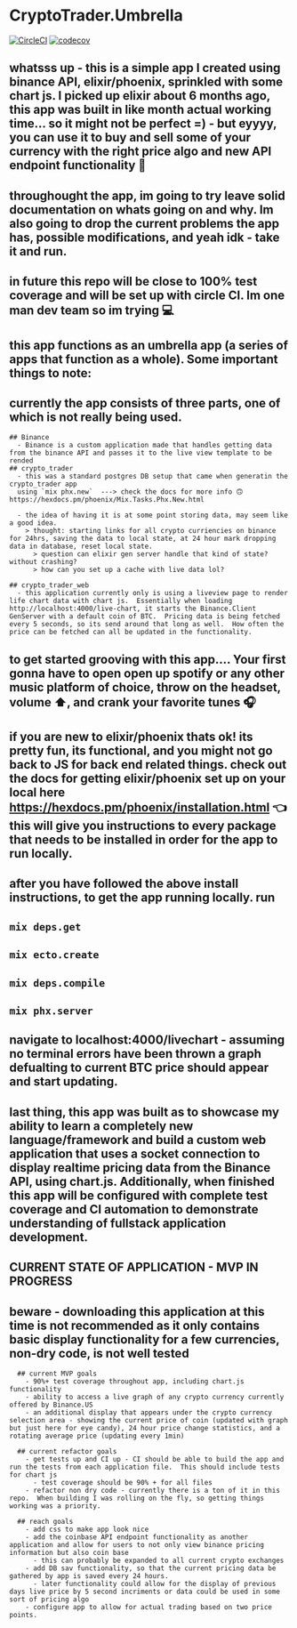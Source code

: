# CryptoTrader.Umbrella
[![CircleCI](https://circleci.com/gh/rlawrence9/crypto_fun/tree/main.svg?style=svg)](https://circleci.com/gh/rlawrence9/crypto_fun/tree/main)
[![codecov](https://codecov.io/gh/rlawrence9/crypto_fun/branch/main/graph/badge.svg?token=hZJnEHI7AS)](https://codecov.io/gh/rlawrence9/crypto_fun)

## whatsss up - this is a simple app I created using binance API, elixir/phoenix, sprinkled with some chart js.  I picked up elixir about 6 months ago, this app was built in like month actual working time... so it might not be perfect =) - but eyyyy, you can use it to buy and sell some of your currency with the right price algo and new API endpoint functionality 🤙

## throughought the app, im going to try leave solid documentation on whats going on and why.  Im also going to drop the current problems the app has, possible modifications, and yeah idk - take it and run.

## in future this repo will be close to 100% test coverage and will be set up with circle CI.  Im one man dev team so im trying 💻


## this app functions as an umbrella app (a series of apps that function as a whole).  Some important things to note:
  ## currently the app consists of three parts, one of which is not really being used.
    ## Binance 
      - Binance is a custom application made that handles getting data from the binance API and passes it to the live view template to be rended
    ## crypto_trader
      - this was a standard postgres DB setup that came when generatin the crypto_trader app
      using `mix phx.new`  ---> check the docs for more info 🙃 https://hexdocs.pm/phoenix/Mix.Tasks.Phx.New.html

      - the idea of having it is at some point storing data, may seem like a good idea.
        > thought: starting links for all crypto curriencies on binance for 24hrs, saving the data to local state, at 24 hour mark dropping data in database, reset local state.  
          > question can elixir gen server handle that kind of state? without crashing?
          > how can you set up a cache with live data lol?
  
    ## crypto_trader_web
      - this application currently only is using a liveview page to render life chart data with chart js.  Essentially when loading http://localhost:4000/live-chart, it starts the Binance.Client GenServer with a default coin of BTC.  Pricing data is being fetched every 5 seconds, so its send around that long as well.  How often the price can be fetched can all be updated in the functionality.

## to get started grooving with this app....  Your first gonna have to open open up spotify or any other music platform of choice, throw on the headset, volume ⬆️, and crank your favorite tunes 🎧

## if you are new to elixir/phoenix thats ok! its pretty fun, its functional, and you might not go back to JS for back end related things.  check out the docs for getting elixir/phoenix set up on your local here https://hexdocs.pm/phoenix/installation.html 👈 this will give you instructions to every package that needs to be installed in order for the app to run locally.  


## after you have followed the above install instructions, to get the app running locally. run
  ## `mix deps.get`
  ## `mix ecto.create`
  ## `mix deps.compile`
  ## `mix phx.server`

## navigate to localhost:4000/livechart - assuming no terminal errors have been thrown a graph defualting to current BTC price should appear and start updating.

## last thing, this app was built as to showcase my ability to learn a completely new language/framework and build a custom web application that uses a socket connection to display realtime pricing data from the Binance API, using chart.js. Additionally, when finished this app will be configured with complete test coverage and CI automation to demonstrate understanding of fullstack application development. 


## CURRENT STATE OF APPLICATION - MVP IN PROGRESS 
  ## beware - downloading this application at this time is not recommended as it only contains basic display functionality for a few currencies, non-dry code, is not well tested
      ## current MVP goals
        - 90%+ test coverage throughout app, including chart.js functionality
        - ability to access a live graph of any crypto currency currently offered by Binance.US
        - an additional display that appears under the crypto currency selection area - showing the current price of coin (updated with graph but just here for eye candy), 24 hour price change statistics, and a rotating average price (updating every 1min)

      ## current refactor goals
        - get tests up and CI up - CI should be able to build the app and run the tests from each application file.  This should include tests for chart js
          - test coverage should be 90% + for all files
        - refactor non dry code - currently there is a ton of it in this repo.  When building I was rolling on the fly, so getting things working was a priority.

      ## reach goals
        - add css to make app look nice
        - add the coinbase API endpoint functionality as another application and allow for users to not only view binance pricing information but also coin base 
          - this can probably be expanded to all current crypto exchanges
        - add DB sav functionality, so that the current pricing data be gathered by app is saved every 24 hours.
          - later functionality could allow for the display of previous days live price by 5 second incriments or data could be used in some sort of pricing algo
        - configure app to allow for actual trading based on two price points.


